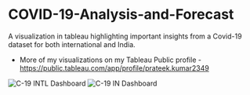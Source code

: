 # COVID-19-Analysis-and-Forecast
A visualization in tableau highlighting important insights from a Covid-19 dataset for both international and India.

- More of my visualizations on my Tableau Public profile - https://public.tableau.com/app/profile/prateek.kumar2349

![C-19 INTL Dashboard](https://user-images.githubusercontent.com/40296487/183343362-149a0261-aff1-4a90-b6bc-29b01667efdf.png)
![C-19 IN Dashboard](https://user-images.githubusercontent.com/40296487/183343379-c34218c8-197f-4fa0-b6ad-31d3754265f2.png)

